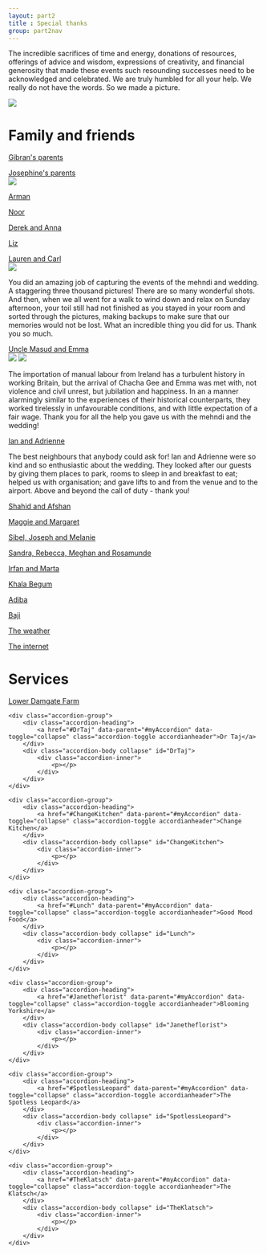 ```yaml
---
layout: part2
title : Special thanks
group: part2nav
---
```


<div class="row">
	<div class="span4">
	</div>
	<div class="span4 text-center">
		<p>The incredible sacrifices of time and energy, donations of resources, offerings of advice and wisdom, expressions of creativity, and financial generosity that made these events such resounding successes need to be acknowledged and celebrated. We are truly humbled for all your help. We really do not have the words. So we made a picture.</p>
	</div>
	<div class="span4">
	</div>
</div>
<div class="row">
	<div class="span3">
	</div>
	<div class="span6 text-center">
		<img src="/img/thankyou2.jpg">
	</div>
	<div class="span3">
	</div>
</div>


<h1>Family and friends</h1>

<div id="myAccordion" class="accordion">
	<div class="accordion-group">
		<div class="accordion-heading">
			<a href="#Gibransparents" data-parent="#myAccordion" data-toggle="collapse" class="accordion-toggle accordianheader">Gibran's parents</a>
		</div>
		<div class="accordion-body collapse" id="Gibransparents">
			<div class="accordion-inner">
				<p></p>
			</div>
		</div>
	</div>
	<div class="accordion-group">
		<div class="accordion-heading">
			<a href="#Josephinesparents" data-parent="#myAccordion" data-toggle="collapse" class="accordion-toggle accordianheader">Josephine's parents</a>
		</div>
		<div class="accordion-body collapse" id="Josephinesparents">
			<div class="accordion-inner">
				<div class="row">
					<div class="span3">
						<img src="/img/peter_naomi.jpg">
					</div>
					<div class="span5">
					<p></p>
					</div>
				</div>
			</div>
		</div>
	</div>
	<div class="accordion-group">
		<div class="accordion-heading">
			<a href="#Arman" data-parent="#myAccordion" data-toggle="collapse" class="accordion-toggle accordianheader">Arman</a>
		</div>
		<div class="accordion-body collapse" id="Arman">
			<div class="accordion-inner">
				<p></p>
			</div>
		</div>
	</div>
	<div class="accordion-group">
		<div class="accordion-heading">
			<a href="#Noor" data-parent="#myAccordion" data-toggle="collapse" class="accordion-toggle accordianheader">Noor</a>
		</div>
		<div class="accordion-body collapse" id="Noor">
			<div class="accordion-inner">
				<p></p>
			</div>
		</div>
	</div>
	<div class="accordion-group">
		<div class="accordion-heading">
			<a href="#DerekAnna" data-parent="#myAccordion" data-toggle="collapse" class="accordion-toggle accordianheader">Derek and Anna</a>
		</div>
		<div class="accordion-body collapse" id="DerekAnna">
			<div class="accordion-inner">
				<p></p>
			</div>
		</div>
	</div>
	<div class="accordion-group">
		<div class="accordion-heading">
			<a href="#Liz" data-parent="#myAccordion" data-toggle="collapse" class="accordion-toggle accordianheader">Liz</a>
		</div>
		<div class="accordion-body collapse" id="Liz">
			<div class="accordion-inner">
				<p></p>
			</div>
		</div>
	</div>
	<div class="accordion-group">
		<div class="accordion-heading">
			<a href="#LaurenandCarl" data-parent="#myAccordion" data-toggle="collapse" class="accordion-toggle accordianheader">Lauren and Carl</a>
		</div>
		<div class="accordion-body collapse" id="LaurenandCarl">
			<div class="accordion-inner">
				<div class="row">
					<div class="span3">
						<img src="/img/laurencarl.jpg">
					</div>
					<div class="span6">
						<p>You did an amazing job of capturing the events of the mehndi and wedding. A staggering three thousand pictures! There are so many wonderful shots. And then, when we all went for a walk to wind down and relax on Sunday afternoon, your toil still had not finished as you stayed in your room and sorted through the pictures, making backups to make sure that our memories would not be lost. What an incredible thing you did for us. Thank you so much.</p>
					</div>
				</div>
			</div>
		</div>
	</div>
	<div class="accordion-group">
		<div class="accordion-heading">
			<a href="#UncleMasudandEmma" data-parent="#myAccordion" data-toggle="collapse" class="accordion-toggle accordianheader">Uncle Masud and Emma</a>
		</div>
		<div class="accordion-body collapse" id="UncleMasudandEmma">
			<div class="accordion-inner">
				<div class="row">
					<div class="span3">
						<img src="/img/masud.jpg">
						<img src="/img/emma.jpg">
					</div>
					<div class="span6" style="vertical-align: middle !important;">
						<p style="vertical-align: middle !important;">The importation of manual labour from Ireland has a turbulent history in working Britain, but the arrival of Chacha Gee and Emma was met with, not violence and civil unrest, but jubilation and happiness. In an a manner alarmingly similar to the experiences of their historical counterparts, they worked tirelessly in unfavourable conditions, and with little expectation of a fair wage. Thank you for all the help you gave us with the mehndi and the wedding!</p>
					</div>
				</div>
			</div>
		</div>
	</div>
	<div class="accordion-group">
		<div class="accordion-heading">
			<a href="#IanandAdrienne" data-parent="#myAccordion" data-toggle="collapse" class="accordion-toggle accordianheader">Ian and Adrienne</a>
		</div>
		<div class="accordion-body collapse" id="IanandAdrienne">
			<div class="accordion-inner">
				<p>The best neighbours that anybody could ask for! Ian and Adrienne were so kind and so enthusiastic about the wedding. They looked after our guests by giving them places to park, rooms to sleep in and breakfast to eat; helped us with organisation; and gave lifts to and from the venue and to the airport. Above and beyond the call of duty - thank you!</p>
			</div>
		</div>
	</div>
	<div class="accordion-group">
		<div class="accordion-heading">
			<a href="#ShahidandAfshan" data-parent="#myAccordion" data-toggle="collapse" class="accordion-toggle accordianheader">Shahid and Afshan</a>
		</div>
		<div class="accordion-body collapse" id="ShahidandAfshan">
			<div class="accordion-inner">
				<p></p>
			</div>
		</div>
	</div>
	<div class="accordion-group">
		<div class="accordion-heading">
			<a href="#MaggieandMargaret" data-parent="#myAccordion" data-toggle="collapse" class="accordion-toggle accordianheader">Maggie and Margaret</a>
		</div>
		<div class="accordion-body collapse" id="MaggieandMargaret">
			<div class="accordion-inner">
				<p></p>
			</div>
		</div>
	</div>
	<div class="accordion-group">
		<div class="accordion-heading">
			<a href="#Australians" data-parent="#myAccordion" data-toggle="collapse" class="accordion-toggle accordianheader">Sibel, Joseph and Melanie</a>
		</div>
		<div class="accordion-body collapse" id="Australians">
			<div class="accordion-inner">
				<p></p>
			</div>
		</div>
	</div>
	<div class="accordion-group">
		<div class="accordion-heading">
			<a href="#SandraRebeccaMeghanRosamunde" data-parent="#myAccordion" data-toggle="collapse" class="accordion-toggle accordianheader">Sandra, Rebecca, Meghan and Rosamunde</a>
		</div>
		<div class="accordion-body collapse" id="SandraRebeccaMeghanRosamunde">
			<div class="accordion-inner">
				<p></p>
			</div>
		</div>
	</div>
	<div class="accordion-group">
		<div class="accordion-heading">
			<a href="#IrfanandMarta" data-parent="#myAccordion" data-toggle="collapse" class="accordion-toggle accordianheader">Irfan and Marta</a>
		</div>
		<div class="accordion-body collapse" id="IrfanandMarta">
			<div class="accordion-inner">
				<p></p>
			</div>
		</div>
	</div>
	<div class="accordion-group">
		<div class="accordion-heading">
			<a href="#KhalaBegum" data-parent="#myAccordion" data-toggle="collapse" class="accordion-toggle accordianheader">Khala Begum</a>
		</div>
		<div class="accordion-body collapse" id="KhalaBegum">
			<div class="accordion-inner">
				<p></p>
			</div>
		</div>
	</div>
	<div class="accordion-group">
		<div class="accordion-heading">
			<a href="#Adiba" data-parent="#myAccordion" data-toggle="collapse" class="accordion-toggle accordianheader">Adiba</a>
		</div>
		<div class="accordion-body collapse" id="Adiba">
			<div class="accordion-inner">
				<p></p>
			</div>
		</div>
	</div>
	<div class="accordion-group">
		<div class="accordion-heading">
			<a href="#Baji" data-parent="#myAccordion" data-toggle="collapse" class="accordion-toggle accordianheader">Baji</a>
		</div>
		<div class="accordion-body collapse" id="Baji">
			<div class="accordion-inner">
				<p></p>
			</div>
		</div>
	</div>
	<div class="accordion-group">
		<div class="accordion-heading">
			<a href="#Theweather" data-parent="#myAccordion" data-toggle="collapse" class="accordion-toggle accordianheader">The weather</a>
		</div>
		<div class="accordion-body collapse" id="Theweather">
			<div class="accordion-inner">
				<p></p>
			</div>
		</div>
	</div>
	<div class="accordion-group">
		<div class="accordion-heading">
			<a href="#Theinternet" data-parent="#myAccordion" data-toggle="collapse" class="accordion-toggle accordianheader">The internet</a>
		</div>
		<div class="accordion-body collapse" id="Theinternet">
			<div class="accordion-inner">
				<p></p>
			</div>
		</div>
	</div>
</div>


<h1>Services</h1>

<div id="myAccordion" class="accordion">
	<div class="accordion-group">
		<div class="accordion-heading">
			<a href="#Carolyn" data-parent="#myAccordion" data-toggle="collapse" class="accordion-toggle accordianheader">Lower Damgate Farm</a>
		</div>
		<div class="accordion-body collapse" id="Carolyn">
			<div class="accordion-inner">
				<p></p>
			</div>
		</div>
	</div>

	<div class="accordion-group">
		<div class="accordion-heading">
			<a href="#DrTaj" data-parent="#myAccordion" data-toggle="collapse" class="accordion-toggle accordianheader">Dr Taj</a>
		</div>
		<div class="accordion-body collapse" id="DrTaj">
			<div class="accordion-inner">
				<p></p>
			</div>
		</div>
	</div>

	<div class="accordion-group">
		<div class="accordion-heading">
			<a href="#ChangeKitchen" data-parent="#myAccordion" data-toggle="collapse" class="accordion-toggle accordianheader">Change Kitchen</a>
		</div>
		<div class="accordion-body collapse" id="ChangeKitchen">
			<div class="accordion-inner">
				<p></p>
			</div>
		</div>
	</div>

	<div class="accordion-group">
		<div class="accordion-heading">
			<a href="#Lunch" data-parent="#myAccordion" data-toggle="collapse" class="accordion-toggle accordianheader">Good Mood Food</a>
		</div>
		<div class="accordion-body collapse" id="Lunch">
			<div class="accordion-inner">
				<p></p>
			</div>
		</div>
	</div>

	<div class="accordion-group">
		<div class="accordion-heading">
			<a href="#Janetheflorist" data-parent="#myAccordion" data-toggle="collapse" class="accordion-toggle accordianheader">Blooming Yorkshire</a>
		</div>
		<div class="accordion-body collapse" id="Janetheflorist">
			<div class="accordion-inner">
				<p></p>
			</div>
		</div>
	</div>

	<div class="accordion-group">
		<div class="accordion-heading">
			<a href="#SpotlessLeopard" data-parent="#myAccordion" data-toggle="collapse" class="accordion-toggle accordianheader">The Spotless Leopard</a>
		</div>
		<div class="accordion-body collapse" id="SpotlessLeopard">
			<div class="accordion-inner">
				<p></p>
			</div>
		</div>
	</div>

	<div class="accordion-group">
		<div class="accordion-heading">
			<a href="#TheKlatsch" data-parent="#myAccordion" data-toggle="collapse" class="accordion-toggle accordianheader">The Klatsch</a>
		</div>
		<div class="accordion-body collapse" id="TheKlatsch">
			<div class="accordion-inner">
				<p></p>
			</div>
		</div>
	</div>
</div>
